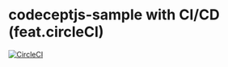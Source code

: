 # codeceptjs-sample with CI/CD (feat.circleCI)
[![CircleCI](https://circleci.com/gh/moonkii/codeceptjs-sample/tree/master.svg?style=svg)](https://circleci.com/gh/moonkii/codeceptjs-sample/tree/master)